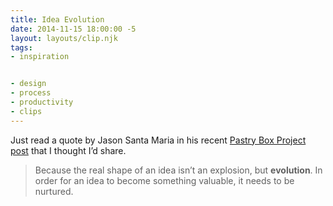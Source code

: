 ```yaml
---
title: Idea Evolution
date: 2014-11-15 18:00:00 -5
layout: layouts/clip.njk
tags:
- inspiration


- design
- process
- productivity
- clips
---
```


Just read a quote by Jason Santa Maria in his recent [Pastry Box Project post](https://the-pastry-box-project.net/jason-santa-maria/2014-november-15) that I thought I’d share.

> Because the real shape of an idea isn’t an explosion, but **evolution**. In order for an idea to become something valuable, it needs to be nurtured.


